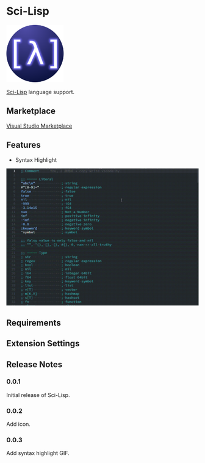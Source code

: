 # Sci-Lisp

<img src="https://raw.githubusercontent.com/chaploud/sci-lisp/main/assets/images/scilisp.png" width="150" />

[Sci-Lisp](https://github.com/chaploud/sci-lisp) language support.

## Marketplace

[Visual Studio Marketplace](https://marketplace.visualstudio.com/items?itemName=chaploud.sci-lisp)

## Features

- Syntax Highlight

![Syntax Highlight](https://raw.githubusercontent.com/chaploud/Sci-Lisp-vscode-extension/main/images/SyntaxHighlight.gif)

## Requirements

## Extension Settings

## Release Notes

### 0.0.1

Initial release of Sci-Lisp.

### 0.0.2

Add icon.

### 0.0.3

Add syntax highlight GIF.
